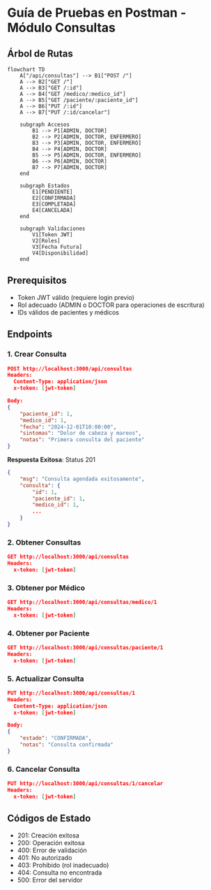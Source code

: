 # Guía de Pruebas en Postman - Módulo Consultas

## Árbol de Rutas

```mermaid
flowchart TD
    A["/api/consultas"] --> B1["POST /"]
    A --> B2["GET /"]
    A --> B3["GET /:id"]
    A --> B4["GET /medico/:medico_id"]
    A --> B5["GET /paciente/:paciente_id"]
    A --> B6["PUT /:id"]
    A --> B7["PUT /:id/cancelar"]

    subgraph Accesos
        B1 --> P1[ADMIN, DOCTOR]
        B2 --> P2[ADMIN, DOCTOR, ENFERMERO]
        B3 --> P3[ADMIN, DOCTOR, ENFERMERO]
        B4 --> P4[ADMIN, DOCTOR]
        B5 --> P5[ADMIN, DOCTOR, ENFERMERO]
        B6 --> P6[ADMIN, DOCTOR]
        B7 --> P7[ADMIN, DOCTOR]
    end

    subgraph Estados
        E1[PENDIENTE]
        E2[CONFIRMADA]
        E3[COMPLETADA]
        E4[CANCELADA]
    end

    subgraph Validaciones
        V1[Token JWT]
        V2[Roles]
        V3[Fecha Futura]
        V4[Disponibilidad]
    end
```

## Prerequisitos
- Token JWT válido (requiere login previo)
- Rol adecuado (ADMIN o DOCTOR para operaciones de escritura)
- IDs válidos de pacientes y médicos

## Endpoints

### 1. Crear Consulta
```json
POST http://localhost:3000/api/consultas
Headers:
  Content-Type: application/json
  x-token: [jwt-token]

Body:
{
    "paciente_id": 1,
    "medico_id": 1,
    "fecha": "2024-12-01T10:00:00",
    "sintomas": "Dolor de cabeza y mareos",
    "notas": "Primera consulta del paciente"
}
```
**Respuesta Exitosa**: Status 201
```json
{
    "msg": "Consulta agendada exitosamente",
    "consulta": {
        "id": 1,
        "paciente_id": 1,
        "medico_id": 1,
        ...
    }
}
```

### 2. Obtener Consultas
```json
GET http://localhost:3000/api/consultas
Headers:
  x-token: [jwt-token]
```

### 3. Obtener por Médico
```json
GET http://localhost:3000/api/consultas/medico/1
Headers:
  x-token: [jwt-token]
```

### 4. Obtener por Paciente
```json
GET http://localhost:3000/api/consultas/paciente/1
Headers:
  x-token: [jwt-token]
```

### 5. Actualizar Consulta
```json
PUT http://localhost:3000/api/consultas/1
Headers:
  Content-Type: application/json
  x-token: [jwt-token]

Body:
{
    "estado": "CONFIRMADA",
    "notas": "Consulta confirmada"
}
```

### 6. Cancelar Consulta
```json
PUT http://localhost:3000/api/consultas/1/cancelar
Headers:
  x-token: [jwt-token]
```

## Códigos de Estado
- 201: Creación exitosa
- 200: Operación exitosa
- 400: Error de validación
- 401: No autorizado
- 403: Prohibido (rol inadecuado)
- 404: Consulta no encontrada
- 500: Error del servidor